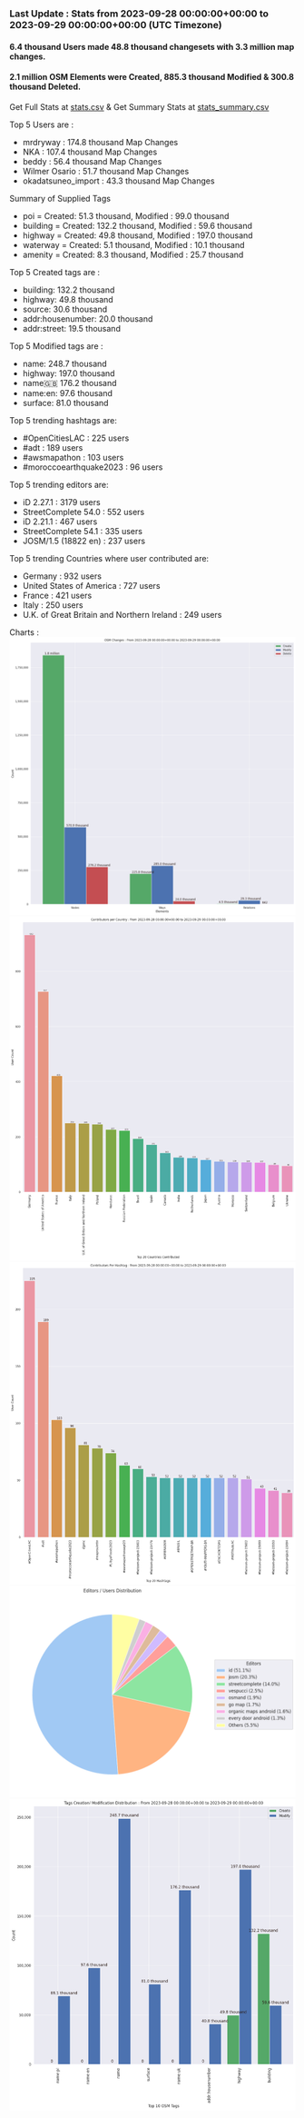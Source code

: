### Last Update : Stats from 2023-09-28 00:00:00+00:00 to 2023-09-29 00:00:00+00:00 (UTC Timezone)

#### 6.4 thousand Users made 48.8 thousand changesets with 3.3 million map changes.
#### 2.1 million OSM Elements were Created, 885.3 thousand Modified & 300.8 thousand Deleted.
Get Full Stats at [stats.csv](/stats/Global/Daily/stats.csv)
 & Get Summary Stats at [stats_summary.csv](/stats/Global/Daily/stats_summary.csv)

Top 5 Users are : 
- mrdryway : 174.8 thousand Map Changes
- NKA : 107.4 thousand Map Changes
- beddy : 56.4 thousand Map Changes
- Wilmer Osario : 51.7 thousand Map Changes
- okadatsuneo_import : 43.3 thousand Map Changes

Summary of Supplied Tags
- poi = Created: 51.3 thousand, Modified : 99.0 thousand
- building = Created: 132.2 thousand, Modified : 59.6 thousand
- highway = Created: 49.8 thousand, Modified : 197.0 thousand
- waterway = Created: 5.1 thousand, Modified : 10.1 thousand
- amenity = Created: 8.3 thousand, Modified : 25.7 thousand


Top 5 Created tags are :
- building: 132.2 thousand
- highway: 49.8 thousand
- source: 30.6 thousand
- addr:housenumber: 20.0 thousand
- addr:street: 19.5 thousand


Top 5 Modified tags are :
- name: 248.7 thousand
- highway: 197.0 thousand
- name:uk: 176.2 thousand
- name:en: 97.6 thousand
- surface: 81.0 thousand


Top 5 trending hashtags are:
- #OpenCitiesLAC : 225 users
- #adt : 189 users
- #awsmapathon : 103 users
- #moroccoearthquake2023 : 96 users


Top 5 trending editors are:
- iD 2.27.1 : 3179 users
- StreetComplete 54.0 : 552 users
- iD 2.21.1 : 467 users
- StreetComplete 54.1 : 335 users
- JOSM/1.5 (18822 en) : 237 users


Top 5 trending Countries where user contributed are:
- Germany : 932 users
- United States of America : 727 users
- France : 421 users
- Italy : 250 users
- U.K. of Great Britain and Northern Ireland : 249 users


 Charts : 
![Alt text](./stats_osm_changes.png) 
![Alt text](./stats_users_per_country.png) 
![Alt text](./stats_users_per_hashtag.png) 
![Alt text](./stats_editors_pie_chart.png) 
![Alt text](./stats_tags.png) 
